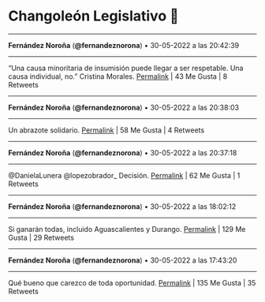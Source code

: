 # Changoleón Legislativo 🙈
*****
**Fernández Noroña** (**@fernandeznorona**) • 30-05-2022 a las 20:42:39
*****
“Una causa minoritaria de insumisión puede llegar a ser respetable. Una causa individual, no.” Cristina Morales.
[Permalink](https://twitter.com/fernandeznorona/status/1531496353926418432) | 43 Me Gusta | 8 Retweets
*****
**Fernández Noroña** (**@fernandeznorona**) • 30-05-2022 a las 20:38:03
*****
Un abrazote solidario.
[Permalink](https://twitter.com/fernandeznorona/status/1531495196277592066) | 58 Me Gusta | 4 Retweets
*****
**Fernández Noroña** (**@fernandeznorona**) • 30-05-2022 a las 20:37:18
*****
@DanielaLunera @lopezobrador_ Decisión.
[Permalink](https://twitter.com/fernandeznorona/status/1531495008754454529) | 62 Me Gusta | 1 Retweets
*****
**Fernández Noroña** (**@fernandeznorona**) • 30-05-2022 a las 18:02:12
*****
Si ganarán todas, incluido Aguascalientes y Durango.
[Permalink](https://twitter.com/fernandeznorona/status/1531455977458962432) | 129 Me Gusta | 29 Retweets
*****
**Fernández Noroña** (**@fernandeznorona**) • 30-05-2022 a las 17:43:20
*****
Qué bueno que carezco de toda oportunidad.
[Permalink](https://twitter.com/fernandeznorona/status/1531451228370214913) | 135 Me Gusta | 35 Retweets